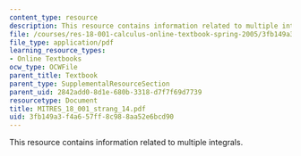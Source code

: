 ```yaml
---
content_type: resource
description: This resource contains information related to multiple integrals.
file: /courses/res-18-001-calculus-online-textbook-spring-2005/3fb149a3f4a657ff8c988aa52e6bcd90_MITRES_18_001_strang_14.pdf
file_type: application/pdf
learning_resource_types:
- Online Textbooks
ocw_type: OCWFile
parent_title: Textbook
parent_type: SupplementalResourceSection
parent_uid: 2842add0-8d1e-680b-3318-d7f7f69d7739
resourcetype: Document
title: MITRES_18_001_strang_14.pdf
uid: 3fb149a3-f4a6-57ff-8c98-8aa52e6bcd90
---
```

This resource contains information related to multiple integrals.


